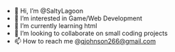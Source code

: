 - 👋 Hi, I’m @SaltyLagoon
- 👀 I’m interested in Game/Web Development
- 🌱 I’m currently learning html 
- 💞️ I’m looking to collaborate on small coding projects
- 📫 How to reach me @qjohnson266@gmail.com

<!---
SaltyLagoon/SaltyLagoon is a ✨ special ✨ repository because its `README.md` (this file) appears on your GitHub profile.
You can click the Preview link to take a look at your changes.
--->
